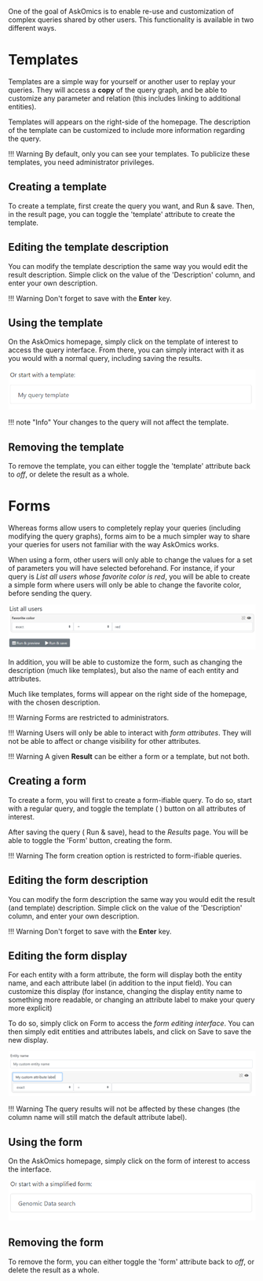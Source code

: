 One of the goal of AskOmics is to enable re-use and customization of complex queries shared by other users.
This functionality is available in two different ways.

# Templates

Templates are a simple way for yourself or another user to replay your queries. They will access a **copy** of the query graph, and be able to customize any parameter and relation (this includes linking to additional entities).

Templates will appears on the right-side of the homepage. The description of the template can be customized to include more information regarding the query.

!!! Warning
    By default, only you can see your templates. To publicize these templates, you need administrator privileges.

## Creating a template

To create a template, first create the query you want, and <btn><i class="fa fa-table"></i> Run & save</btn>.
Then, in the result page, you can toggle the 'template' attribute to create the template.

## Editing the template description

You can modify the template description the same way you would edit the result description. Simple click on the value of the 'Description' column, and enter your own description.

!!! Warning
    Don't forget to save with the **Enter** key.

## Using the template

On the AskOmics homepage, simply click on the template of interest to access the query interface. From there, you can simply interact with it as you would with a normal query, including saving the results.

![template](img/template.png)

!!! note "Info"
    Your changes to the query will not affect the template.

## Removing the template

To remove the template, you can either toggle the 'template' attribute back to *off*, or delete the result as a whole.

# Forms

Whereas forms allow users to completely replay your queries (including modifying the query graphs), forms aim to be a much simpler way to share your queries for users not familiar with the way AskOmics works.

When using a form, other users will only able to change the values for a set of parameters you will have selected beforehand.
For instance, if your query is *List all users whose favorite color is red*, you will be able to create a simple form where users will only be able to change the favorite color, before sending the query.

![form_example](img/form_example.png)

In addition, you will be able to customize the form, such as changing the description (much like templates), but also the name of each entity and attributes.

Much like templates, forms will appear on the right side of the homepage, with the chosen description.

!!! Warning
    Forms are restricted to administrators.

!!! Warning
    Users will only be able to interact with *form attributes*. They will not be able to affect or change visibility for other attributes.

!!! Warning
    A given **Result** can be either a form or a template, but not both.

## Creating a form

To create a form, you will first to create a form-ifiable query. To do so, start with a regular query, and toggle the template ( <i class="fa fa-bookmark"></i> ) button on all attributes of interest.

After saving the query (<btn><i class="fa fa-table"></i> Run & save</btn>), head to the *Results* page.
You will be able to toggle the 'Form' button, creating the form.

!!! Warning
    The form creation option is restricted to form-ifiable queries.

## Editing the form description

You can modify the form description the same way you would edit the result (and template) description. Simple click on the value of the 'Description' column, and enter your own description.

!!! Warning
    Don't forget to save with the **Enter** key.

## Editing the form display

For each entity with a form attribute, the form will display both the entity name, and each attribute label (in addition to the input field). You can customize this display (for instance, changing the display entity name to something more readable, or changing an attribute label to make your query more explicit)

To do so, simply click on <btn>Form</btn> to access the *form editing interface*.
You can then simply edit entities and attributes labels, and click on <btn><i class="fa fa-save"></i> Save</btn> to save the new display.

![form_edit](img/form_edit.png)

!!! Warning
    The query results will not be affected by these changes (the column name will still match the default attribute label).

## Using the form

On the AskOmics homepage, simply click on the form of interest to access the interface.

![form](img/form.png)

## Removing the form

To remove the form, you can either toggle the 'form' attribute back to *off*, or delete the result as a whole.
